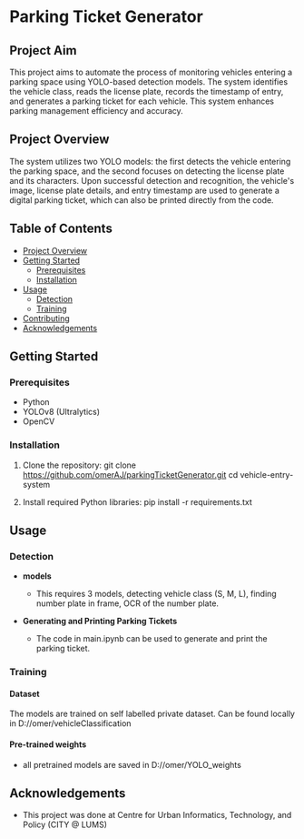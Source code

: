 # Parking Ticket Generator

## Project Aim
This project aims to automate the process of monitoring vehicles entering a parking space using YOLO-based detection models. The system identifies the vehicle class, reads the license plate, records the timestamp of entry, and generates a parking ticket for each vehicle. This system enhances parking management efficiency and accuracy.




## Project Overview
The system utilizes two YOLO models: the first detects the vehicle entering the parking space, and the second focuses on detecting the license plate and its characters. Upon successful detection and recognition, the vehicle's image, license plate details, and entry timestamp are used to generate a digital parking ticket, which can also be printed directly from the code.


## Table of Contents
- [Project Overview](#project-overview)
- [Getting Started](#getting-started)
  - [Prerequisites](#prerequisites)
  - [Installation](#installation)
- [Usage](#usage)
  - [Detection](#detection)
  - [Training](#training)
- [Contributing](#contributing)
- [Acknowledgements](#acknowledgements)

## Getting Started

### Prerequisites
- Python
- YOLOv8 (Ultralytics)
- OpenCV

### Installation
1. Clone the repository:
git clone https://github.com/omerAJ/parkingTicketGenerator.git
cd vehicle-entry-system


2. Install required Python libraries:
pip install -r requirements.txt


## Usage

### Detection

- **models**
  - This requires 3 models, detecting vehicle class (S, M, L), finding number plate in frame, OCR of the number plate.


- **Generating and Printing Parking Tickets**
  - The code in main.ipynb can be used to generate and print the parking ticket. 

### Training

#### Dataset

The models are trained on self labelled private dataset. Can be found locally in D://omer/vehicleClassification

#### Pre-trained weights

- all pretrained models are saved in D://omer/YOLO_weights

## Acknowledgements
- This project was done at Centre for Urban Informatics, Technology, and Policy (CITY @ LUMS)

